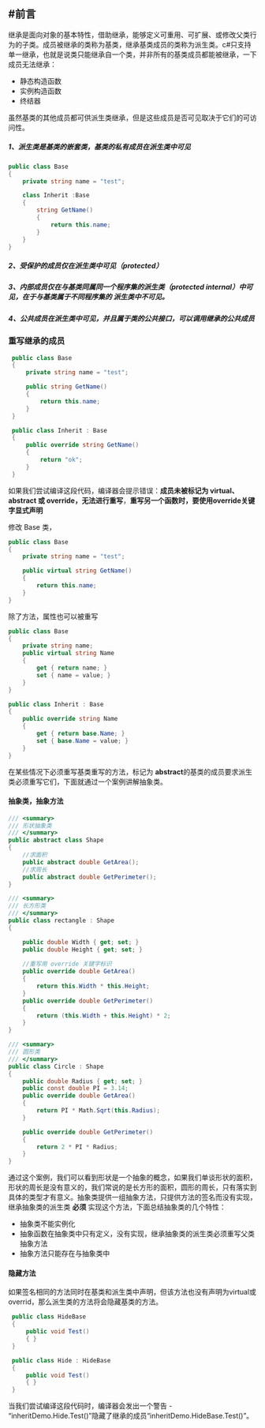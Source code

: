 ## #前言

继承是面向对象的基本特性，借助继承，能够定义可重用、可扩展、或修改父类行为的子类。成员被继承的类称为基类，继承基类成员的类称为派生类。c#只支持单一继承，也就是说类只能继承自一个类，并非所有的基类成员都能被继承，一下成员无法继承：

- 静态构造函数
- 实例构造函数
- 终结器

虽然基类的其他成员都可供派生类继承，但是这些成员是否可见取决于它们的可访问性。

##### 1、派生类是基类的嵌套类，基类的私有成员在派生类中可见

```c#
public class Base
{
    private string name = "test";

    class Inherit :Base
    {
        string GetName()
        {
            return this.name;
        }
    }
}
```

##### 2、受保护的成员仅在派生类中可见（protected）

##### 3、内部成员仅在与基类同属同一个程序集的派生类（protected internal）中可见，在于与基类属于不同程序集的 派生类中不可见。

##### 4、公共成员在派生类中可见，并且属于类的公共接口，可以调用继承的公共成员

### 重写继承的成员

```c#
 public class Base
 {
     private string name = "test";

     public string GetName()
     {
         return this.name;
     }
 }

 public class Inherit : Base
 {
     public override string GetName()
     {
         return "ok";
     }
 }

```

如果我们尝试编译这段代码，编译器会提示错误：**成员未被标记为 virtual、abstract 或 override，无法进行重写**，**重写另一个函数时，要使用override关键字显式声明**

修改 Base 类，

```c#
public class Base
{
    private string name = "test";

    public virtual string GetName()
    {
        return this.name;
    }
}
```

除了方法，属性也可以被重写

```c#
public class Base
{
    private string name;
    public virtual string Name
    {
        get { return name; }
        set { name = value; }
    }
}

public class Inherit : Base
{
    public override string Name
    {
        get { return base.Name; }
        set { base.Name = value; }
    }
}
```

在某些情况下必须重写基类重写的方法，标记为 **abstract**的基类的成员要求派生类必须重写它们，下面就通过一个案例讲解抽象类。

#### 抽象类，抽象方法

```c#
/// <summary>
/// 形状抽象类
/// </summary>
public abstract class Shape
{
    //求面积
    public abstract double GetArea();
    //求周长
    public abstract double GetPerimeter();
}

/// <summary>
/// 长方形类
/// </summary>
public class rectangle : Shape
{

    public double Width { get; set; }
    public double Height { get; set; }
    
    //重写用 override 关键字标识
    public override double GetArea()
    {
        return this.Width * this.Height;
    }
    public override double GetPerimeter()
    {
        return (this.Width + this.Height) * 2;
    }
}

/// <summary>
/// 圆形类
/// </summary>
public class Circle : Shape
{
    public double Radius { get; set; }
    public const double PI = 3.14;
    public override double GetArea()
    {
        return PI * Math.Sqrt(this.Radius);
    }

    public override double GetPerimeter()
    {
        return 2 * PI * Radius;
    }
}

```

通过这个案例，我们可以看到形状是一个抽象的概念，如果我们单谈形状的面积，形状的周长是没有意义的，我们常说的是长方形的面积，圆形的周长，只有落实到具体的类型才有意义。抽象类提供一组抽象方法，只提供方法的签名而没有实现，继承抽象类的派生类 **必须** 实现这个方法，下面总结抽象类的几个特性：

- 抽象类不能实例化
- 抽象函数在抽象类中只有定义，没有实现，继承抽象类的派生类必须重写父类抽象方法
- 抽象方法只能存在与抽象类中

#### 隐藏方法

如果签名相同的方法同时在基类和派生类中声明，但该方法也没有声明为virtual或overrid，那么派生类的方法将会隐藏基类的方法。

```c#
 public class HideBase
 {
     public void Test()
     { }
 }

 public class Hide : HideBase
 {
     public void Test()
     { }
 }

```

当我们尝试编译这段代码时，编译器会发出一个警告 - “inheritDemo.Hide.Test()”隐藏了继承的成员“inheritDemo.HideBase.Test()”。